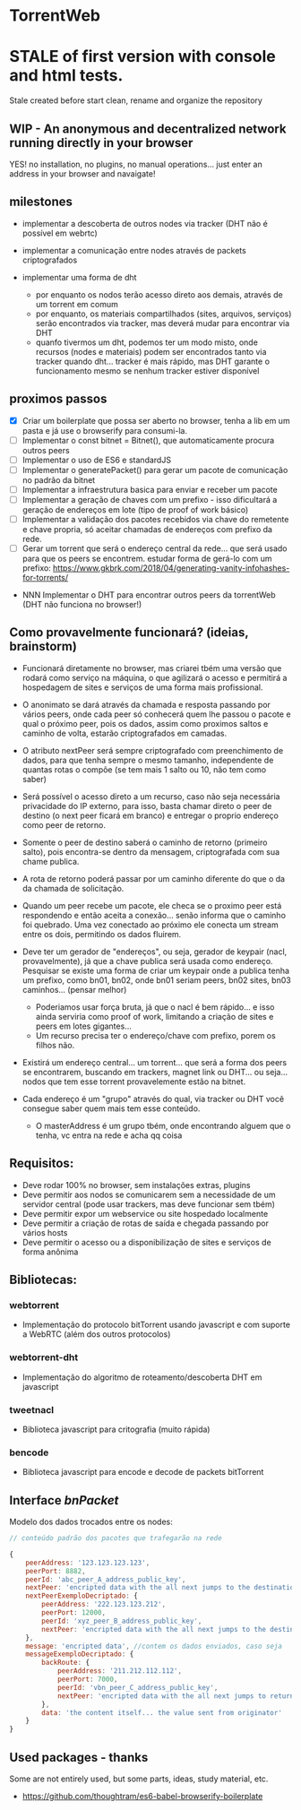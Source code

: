 # TorrentWeb

# STALE of first version with console and html tests. 
Stale created before start clean, rename and organize the repository

## WIP - An anonymous and decentralized network running directly in your browser 
YES! no installation, no plugins, no manual operations... just enter an address in your browser and navaigate!

## milestones

- implementar a descoberta de outros nodes via tracker (DHT não é possível em webrtc)

- implementar a comunicação entre nodes através de packets criptografados

- implementar uma forma de dht 
    - por enquanto os nodos terão acesso direto aos demais, através de um torrent em comum
    - por enquanto, os materiais compartilhados (sites, arquivos, serviços) serão encontrados via tracker, mas deverá mudar para encontrar via DHT
    - quanfo tivermos um dht, podemos ter um modo misto, onde recursos (nodes e materiais) podem ser encontrados tanto via tracker quando dht... tracker é mais rápido, mas DHT garante o funcionamento mesmo se nenhum tracker estiver disponível


## proximos passos

- [X] Criar um boilerplate que possa ser aberto no browser, tenha a lib em um pasta e já use o browserify para consumi-la.
- [ ] Implementar o const bitnet = Bitnet(), que automaticamente procura outros peers
- [ ] Implementar o uso de ES6 e standardJS
- [ ] Implementar o generatePacket() para gerar um pacote de comunicação no padrão da bitnet
- [ ] Implementar a infraestrutura basica para enviar e receber um pacote
- [ ] Implementar a geração de chaves com um prefixo - isso dificultará a geração de endereços em lote (tipo de proof of work básico) 
- [ ] Implementar a validação dos pacotes recebidos via chave do remetente e chave propria, só aceitar chamadas de endereços com prefixo da rede.
- [ ] Gerar um torrent que será o endereço central da rede... que será usado para que os peers se encontrem. estudar forma de gerá-lo com um prefixo: https://www.gkbrk.com/2018/04/generating-vanity-infohashes-for-torrents/

- NNN Implementar o DHT para encontrar outros peers da torrentWeb (DHT não funciona no browser!)

## Como provavelmente funcionará? (ideias, brainstorm)

- Funcionará diretamente no browser, mas criarei tbém uma versão que rodará como serviço na máquina, o que agilizará o acesso e permitirá a hospedagem de sites e serviços de uma forma mais profissional.

- O anonimato se dará através da chamada e resposta passando por vários peers, onde cada peer só conhecerá quem lhe passou o pacote e qual o próximo peer, pois os dados, assim como proximos saltos e caminho de volta, estarão criptografados em camadas.

- O atributo nextPeer será sempre criptografado com preenchimento de dados, para que tenha sempre o mesmo tamanho, independente de quantas rotas o compõe (se tem mais 1 salto ou 10, não tem como saber)

- Será possível o acesso direto a um recurso, caso não seja necessária privacidade do IP externo, para isso, basta chamar direto o peer de destino (o next peer ficará em branco) e entregar o proprio endereço como peer de retorno.

- Somente o peer de destino saberá o caminho de retorno (primeiro salto), pois encontra-se dentro da mensagem, criptografada com sua chame publica.

- A rota de retorno poderá passar por um caminho diferente do que o da da chamada de solicitação.

- Quando um peer recebe um pacote, ele checa se o proximo peer está respondendo e então aceita a conexão... senão informa que o caminho foi quebrado. Uma vez conectado ao próximo ele conecta um stream entre os dois, permitindo os dados fluirem. 

- Deve ter um gerador de "endereços", ou seja, gerador de keypair (nacl, provavelmente), já que a chave publica será usada como endereço. Pesquisar se existe uma forma de criar um keypair onde a publica tenha um prefixo, como bn01, bn02, onde bn01 seriam peers, bn02 sites, bn03 caminhos... (pensar melhor)
    - Poderiamos usar força bruta, já que o nacl é bem rápido... e isso ainda serviria como proof of work, limitando a criação de sites e peers em lotes gigantes...
    - Um recurso precisa ter o endereço/chave com prefixo, porem os filhos não.

- Existirá um endereço central... um torrent... que será a forma dos peers se encontrarem, buscando em trackers, magnet link ou DHT... ou seja... nodos que tem esse torrent provavelemente estão na bitnet.

- Cada endereço é um "grupo" através do qual, via tracker ou DHT você consegue saber quem mais tem esse conteúdo.
    - O masterAddress é um grupo tbém, onde encontrando alguem que o tenha, vc entra na rede e acha qq coisa

## Requisitos:

- Deve rodar 100% no browser, sem instalações extras, plugins
- Deve permitir aos nodos se comunicarem sem a necessidade de um servidor central (pode usar trackers, mas deve funcionar sem tbém)
- Deve permitir expor um webservice ou site hospedado localmente
- Deve permitir a criação de rotas de saída e chegada passando por vários hosts
- Deve permitir o acesso ou a disponibilização de sites e serviços de forma anônima


## Bibliotecas:

### webtorrent 
- Implementação do protocolo bitTorrent usando javascript e com suporte a WebRTC (além dos outros protocolos)

### webtorrent-dht
- Implementação do algoritmo de roteamento/descoberta DHT em javascript 

### tweetnacl
- Biblioteca javascript para critografia (muito rápida)

### bencode
- Biblioteca javascript para encode e decode de packets bitTorrent


## Interface *bnPacket*
Modelo dos dados trocados entre os nodes:
```javascript
// conteúdo padrão dos pacotes que trafegarão na rede

{
    peerAddress: '123.123.123.123',
    peerPort: 8882,
    peerId: 'abc_peer_A_address_public_key',
    nextPeer: 'encripted data with the all next jumps to the destination', // mesma estrutura com o proximo salto e mais um nextPeer encriptado com a chave 'abc_peer_A_address_public_key'... ele consegue saber o proximo node, mas não o outro
    nextPeerExemploDecriptado: {
        peerAddress: '222.123.123.212',
        peerPort: 12000,
        peerId: 'xyz_peer_B_address_public_key',
        nextPeer: 'encripted data with the all next jumps to the destination' // mesma estrutura com o proximo salto e mais um nextPeer encriptado.
    },
    message: 'encripted data', //contem os dados enviados, caso seja 
    messageExemploDecriptado: {
        backRoute: {
            peerAddress: '211.212.112.112',
            peerPort: 7000,
            peerId: 'vbn_peer_C_address_public_key',
            nextPeer: 'encripted data with the all next jumps to return to the source' // Caminho de retorno dos dados solicitados.
        },
        data: 'the content itself... the value sent from originator'
    }
}
```

## Used packages - thanks
Some are not entirely used, but some parts, ideas, study material, etc.
- https://github.com/thoughtram/es6-babel-browserify-boilerplate

